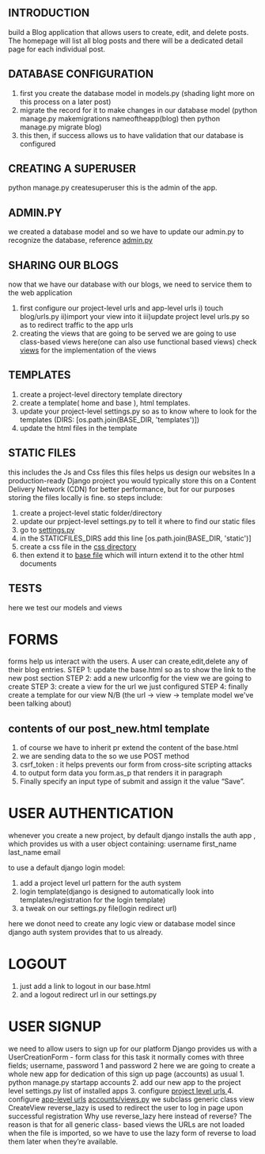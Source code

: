 ## INTRODUCTION
build a Blog application that allows users to create, edit, and delete
posts. The homepage will list all blog posts and there will be a dedicated detail page
for each individual post.
## DATABASE CONFIGURATION
1. first you create the database model in models.py
    (shading light more on this process on a later post)
2. migrate the record for it to make changes in our database model
    (python manage.py makemigrations nameoftheapp(blog) then python manage.py migrate blog)
3. this then, if success allows us to have validation that our database is configured

## CREATING A SUPERUSER
python manage.py createsuperuser
this is the admin of the app.

## ADMIN.PY
we created a database model and so we have to update our admin.py to recognize the database, reference [admin.py](./blog/admin.py)

## SHARING OUR BLOGS
now that we have our database with our blogs, we need to service them to the web application
1. first configure our project-level urls and app-level urls
    i) touch blog/urls.py
    ii)import your view into it
    iii)update project level urls.py so as to redirect traffic to the app urls
2. creating the views that are going to be served
    we are going to use class-based views here(one can also use functional based views)
    check [views](./blog/views.py) for the implementation of the views

## TEMPLATES
1. create a project-level directory template directory
2. create a template( home and base ), html templates.
3. update your project-level settings.py so as to know where to look for the templates (DIRS: [os.path.join(BASE_DIR, 'templates')])
4. update the html files in the template

## STATIC FILES
this includes the Js and Css files
this files helps us design our websites
In a production-ready Django project you would typically store this on a Content
Delivery Network (CDN) for better performance, but for our purposes storing the
files locally is fine.
so steps include:
1. create a project-level static folder/directory
2. update our prpject-level settings.py to tell it where to find our static files
3. go to [settings.py](./blog_project/settings.py)
4. in the STATICFILES_DIRS add this line [os.path.join(BASE_DIR, 'static')]
5. create a css file in the [css directory](./static/css/base.css)
6. then extend it to [base file](./templates/base.html) which will inturn extend it to the other html documents



## TESTS
here we test our models and views



# FORMS
forms help us interact with the users.  A user can create,edit,delete any of their blog entries.
STEP 1:
    update the base.html so as to show the link to the new post section
STEP 2:
    add a new urlconfig for the view we are going to create
STEP 3:
    create a view for the url we just configured
STEP 4:
    finally create a template for our view
N/B (the url -> view -> template model we've been talking about)

## contents of our post_new.html template
1. of course we have to inherit pr extend the content of the base.html
2. we are sending data to the so we use POST method
3. csrf_token : it helps prevents our form from cross-site scripting attacks
4. to output form data you form.as_p that renders it in paragraph
5. Finally specify an input type of submit and assign it the value “Save”.


# USER AUTHENTICATION
whenever you create a new project, by default django installs the auth app , which provides us with a user object containing:
username
first_name
last_name
email

to use a default django login model:
1. add a project level url pattern for the auth system
2. login template(django is designed to automatically look into templates/registration for the login template)
3. a tweak on our settings.py file(login redirect url)

here we donot need to create any logic view or database model since django auth system provides that to us already.

# LOGOUT
1. just add a link to logout in our base.html
2. and a logout redirect url in our settings.py

# USER SIGNUP
we need to allow users to sign up for our platform
Django provides us with a UserCreationForm - form class for this task
it normally comes with three fields; username, password 1 and password 2
here we are going to create a whole new app for dedication of this sign up page (accounts)
 as usual
    1. python manage.py startapp accounts
    2. add our new app to the project level settings.py list of installed apps
    3. configure [project level urls ](./blog_project/urls.py)
    4. configure [app-level urls](./accounts/urls.py)
    [accounts/views.py](./accounts/views.py)
        we subclass generic class view CreateView
        reverse_lazy is used to redirect the user to log in page upon successful registration
        Why use reverse_lazy here instead of reverse? The reason is that for all generic class-
        based views the URLs are not loaded when the file is imported, so we have to use the
        lazy form of reverse to load them later when they’re available.